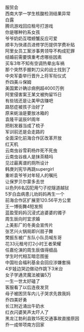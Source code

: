 服贸会  
西南大学一学生核酸检测结果异常  
白露  
腾讯游戏回应租号打游戏  
你是哪种钓系女孩  
爷爷奶奶互喂螃蟹反应可爱  
顺丰为快递员进修学历提供学费补贴  
阿里女员工案涉事男领导不构成犯罪  
结婚前需要慎重考虑哪些因素  
买车3年不知有空调热晕出车祸  
那个突然手握刺刀尖的战士找到了  
中央军委举行晋升上将军衔仪式  
乔四美斗保姆  
美国累计确诊病例超4000万例  
阿里侵害案王某文被拘留15日  
有些钱还是让美甲店赚吧  
路怒症被孩子治好了  
原来蚝油是要放冰箱的  
袁隆平诞辰91周年  
把削发器当成了梳子  
军训前还是会走路的  
全面深化前海合作区改革开放  
红天机  
云南虫谷雪莉杨炸死不死虫  
云南虫谷痋人是抹茶精吗  
见过最离谱的厕所设计  
韩庚刘宪华再跳supergirl  
重听袁爷爷对年轻人的嘱托  
让保罗贝尔蒙多去世  
以色列6名囚犯用勺子挖隧道越狱  
5岁白血病患儿劝妈妈再生一个  
前海合作区扩展至120.56平方公里  
王一博街舞4短发照  
蓝盈莹妈妈沉浸式追婆婆的镯子  
周生辰向时宜求婚  
上美影厂的冬奥会宣传片  
张艺兴火锅局即兴扇子舞  
樊振东被广东队小队员喊东哥  
花33元租号打2小时王者荣耀  
任嘉伦演的周生辰值得细品  
学生时代相互暗恋图鉴  
中国社会福利基金会回应涉嫌套捐  
4岁娃边哭边做动作跳下3米台  
女子学通灵魔法被骗5万  
一生一世太好磕了  
客服看了以后连夜发货  
母子被困货车内儿子哭求先救我妈  
乔四美好勇  
长江附近涌出牛奶水  
红衣闪婆笑声太吓人了  
黑龙江勃利县致15死交通事故直接原因  
乔一成带项南方回家  
